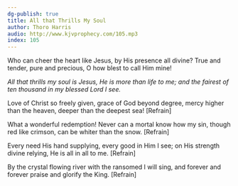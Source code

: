 ```yaml
---
dg-publish: true
title: All that Thrills My Soul
author: Thoro Harris
audio: http://www.kjvprophecy.com/105.mp3
index: 105
---
```


Who can cheer the heart like Jesus,
by His presence all divine?
True and tender, pure and precious,
O how blest to call Him mine!

*All that thrills my soul is Jesus,
He is more than life to me;
and the fairest of ten thousand
in my blessed Lord I see.*

Love of Christ so freely given,
grace of God beyond degree,
mercy higher than the heaven,
deeper than the deepest sea! [Refrain]

What a wonderful redemption!
Never can a mortal know
how my sin, though red like crimson,
can be whiter than the snow. [Refrain]

Every need His hand supplying,
every good in Him I see;
on His strength divine relying,
He is all in all to me. [Refrain]

By the crystal flowing river
with the ransomed I will sing,
and forever and forever
praise and glorify the King. [Refrain] 